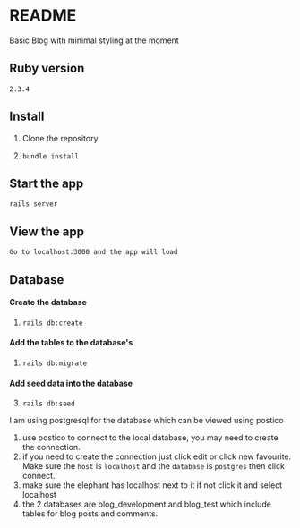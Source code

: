 # README

Basic Blog with minimal styling at the moment

## Ruby version 
 `2.3.4`

## Install

 1. Clone the repository

 2. `bundle install`

## Start the app

 `rails server`

## View the app

 `Go to localhost:3000 and the app will load`

## Database

 #### Create the database
 1. `rails db:create`
  
 #### Add the tables to the database's
 1. `rails db:migrate`
  
 #### Add seed data into the database
 3. `rails db:seed`
  

 I am using postgresql for the database which can be viewed using postico
 1. use postico to connect to the local database, you may need to create the connection.
 2. if you need to create the connection just click edit or click new favourite. Make sure the `host` is `localhost` and the `database` is `postgres` then click connect.
 3. make sure the elephant has localhost next to it if not click it and select localhost
 4. the 2 databases are blog_development and blog_test which include tables for blog posts and comments.
